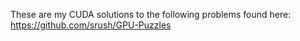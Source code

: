 These are my CUDA solutions to the following problems found here: https://github.com/srush/GPU-Puzzles
